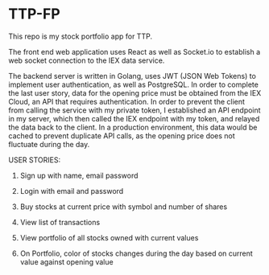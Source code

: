 # TTP-FP

This repo is my stock portfolio app for TTP. 

The front end web application uses React as well as Socket.io to establish a web socket connection to the IEX data service.

The backend server is written in Golang, uses JWT (JSON Web Tokens) to implement user authentication, as well as PostgreSQL.  In order to complete the last user story, data for the opening price must be obtained from the IEX Cloud, an API that requires authentication. In order to prevent the client from calling the service with my private token, I established an API endpoint in my server, which then called the IEX endpoint with my token, and relayed the data back to the client.  In a production environment, this data would be cached to prevent duplicate API calls, as the opening price does not fluctuate during the day.  


USER STORIES:

1. Sign up with name, email password

2. Login with email and password 

3. Buy stocks at current price with symbol and number of shares 

4. View list of transactions 

5. View portfolio of all stocks owned with current values

6. On Portfolio, color of stocks changes during the day based on current value against opening value

